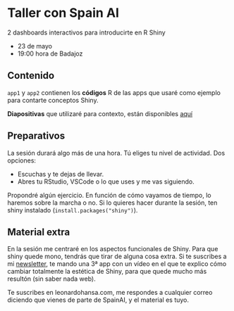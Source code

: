 # Taller con Spain AI

2 dashboards interactivos para introducirte en R Shiny

- 23 de mayo
- 19:00 hora de Badajoz

## Contenido

`app1` y `app2` contienen los **códigos** R de las apps que usaré como ejemplo para contarte conceptos Shiny.

**Diapositivas** que utilizaré para contexto, están disponibles [aquí](https://lhansa.github.io/spainai-2405/)


## Preparativos

La sesión durará algo más de una hora. Tú eliges tu nivel de actividad. Dos opciones: 

- Escuchas y te dejas de llevar. 
- Abres tu RStudio, VSCode o lo que uses y me vas siguiendo. 

Propondré algún ejercicio. En función de cómo vayamos de tiempo, lo haremos sobre la marcha o no. Si lo quieres hacer durante la sesión, ten shiny instalado (`install.packages("shiny")`). 

## Material extra

En la sesión me centraré en los aspectos funcionales de Shiny. Para que shiny quede mono, tendrás que tirar de alguna cosa extra. Si te suscribes a mi [newsletter](https://leonardohansa.com), te mando una 3ª app con un vídeo en el que te explico cómo cambiar totalmente la estética de Shiny, para que quede mucho más resultón (sin saber nada web). 

Te suscribes en leonardohansa.com, me respondes a cualquier correo diciendo que vienes de parte de SpainAI, y el material es tuyo.